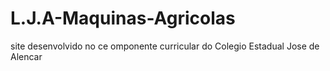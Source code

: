 # L.J.A-Maquinas-Agricolas
site desenvolvido no ce omponente curricular do Colegio Estadual Jose de Alencar
